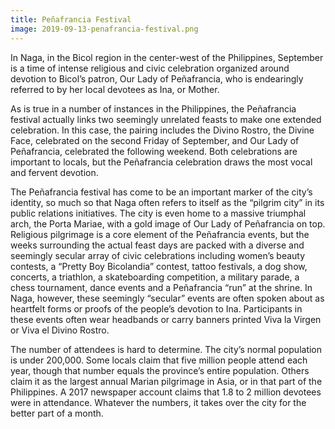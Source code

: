 ```yaml
---
title: Peñafrancia Festival
image: 2019-09-13-penafrancia-festival.png
---
```


In Naga, in the Bicol region in the center-west of the Philippines, September is a time of intense religious and civic celebration organized around devotion to Bicol’s patron, Our Lady of Peñafrancia, who is endearingly referred to by her local devotees as Ina, or Mother.

As is true in a number of instances in the Philippines, the Peñafrancia festival actually links two seemingly unrelated feasts to make one extended celebration. In this case, the pairing includes the Divino Rostro, the Divine Face, celebrated on the second Friday of September, and Our Lady of Peñafrancia, celebrated the following weekend. Both celebrations are important to locals, but the Peñafrancia celebration draws the most vocal and fervent devotion.

The Peñafrancia festival has come to be an important marker of the city’s identity, so much so that Naga often refers to itself as the “pilgrim city” in its public relations initiatives. The city is even home to a massive triumphal arch, the Porta Mariae, with a gold image of Our Lady of Peñafrancia on top. Religious pilgrimage is a core element of the Peñafrancia events, but the weeks surrounding the actual feast days are packed with a diverse and seemingly secular array of civic celebrations including women’s beauty contests, a “Pretty Boy Bicolandia” contest, tattoo festivals, a dog show, concerts, a triathlon, a skateboarding competition, a military parade, a chess tournament, dance events and a Peñafrancia “run” at the shrine. In Naga, however, these seemingly “secular” events are often spoken about as heartfelt forms or proofs of the people’s devotion to Ina. Participants in these events often wear headbands or carry banners printed Viva la Virgen or Viva el Divino Rostro.

The number of attendees is hard to determine. The city’s normal population is under 200,000. Some locals claim that five million people attend each year, though that number equals the province’s entire population. Others claim it as the largest annual Marian pilgrimage in Asia, or in that part of the Philippines. A 2017 newspaper account claims that 1.8 to 2 million devotees were in attendance. Whatever the numbers, it takes over the city for the better part of a month.